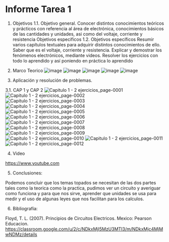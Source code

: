 # Informe Tarea 1

1.	Objetivos
1.1.	Objetivo general.
Conocer distintos conocimientos teóricos y prácticos con referencia al área de electrónica, conocimientos básicos de las cantidades y unidades, asi como del voltaje, corriente y resistencia Objetivos específicos
1.2.	Objetivos específicos
Resumir varios capítulos textuales para adquirir distintos conocimientos de ello.
Saber que es el voltaje, corriente y resistencia.
Explicar y demostrar los fenómenos electrónicos, mediante videos.
Resolver los ejercicios con todo lo aprendido y así poniendo en práctica lo aprendido 

2. Marco Teorico
![image](https://user-images.githubusercontent.com/116674536/201977285-a7d542c3-301e-4df4-ae97-0cc73b4e0fbb.png)
![image](https://user-images.githubusercontent.com/116674536/201978057-73dafcd8-23fe-4d4f-89ca-e44618800fd4.png)
![image](https://user-images.githubusercontent.com/116674536/201978079-fde6260d-ad9c-46b2-93cd-2909cf605216.png)
![image](https://user-images.githubusercontent.com/116674536/201978100-7faf2046-884f-4bb8-ac5c-21db4bfdb08b.png)
![image](https://user-images.githubusercontent.com/116674536/201978122-96899bc5-658d-48b1-9688-65366a77297a.png)

3. Aplicación y resolución de problemas.

3.1. CAP 1 y CAP 2
![Capitulo 1 - 2 ejercicios_page-0001](https://user-images.githubusercontent.com/116674536/201978426-160a8ede-170c-4f42-815d-38f4a71e2ee1.jpg)
![Capitulo 1 - 2 ejercicios_page-0002](https://user-images.githubusercontent.com/116674536/201978469-d437894a-3a51-4255-84c1-d9d8a8b906ca.jpg)
![Capitulo 1 - 2 ejercicios_page-0003](https://user-images.githubusercontent.com/116674536/201978501-9242211a-c563-4d20-831e-bba97bc7cde0.jpg)
![Capitulo 1 - 2 ejercicios_page-0004](https://user-images.githubusercontent.com/116674536/201978525-03705580-aa73-41d8-a8b8-00796229486a.jpg)
![Capitulo 1 - 2 ejercicios_page-0005](https://user-images.githubusercontent.com/116674536/201978551-94b34380-fb5c-44ae-9839-a1501a8c40b8.jpg)
![Capitulo 1 - 2 ejercicios_page-0006](https://user-images.githubusercontent.com/116674536/201978578-5abc7e27-6f8d-46ee-86da-c58027a7655d.jpg)
![Capitulo 1 - 2 ejercicios_page-0007](https://user-images.githubusercontent.com/116674536/201978599-a2e741fa-55d3-47ca-921c-88da6427ea3d.jpg)
![Capitulo 1 - 2 ejercicios_page-0008](https://user-images.githubusercontent.com/116674536/201978619-6604f64d-5541-4a9e-9237-bd40089e1213.jpg)
![Capitulo 1 - 2 ejercicios_page-0009](https://user-images.githubusercontent.com/116674536/201978663-6dcec7cf-b50a-4193-9db0-5fdab4ee25da.jpg)
![Capitulo 1 - 2 ejercicios_page-0010](https://user-images.githubusercontent.com/116674536/201978685-746925d0-7628-435f-9cbd-7c6d7733d5e4.jpg)
![Capitulo 1 - 2 ejercicios_page-0011](https://user-images.githubusercontent.com/116674536/201978710-5eb39b17-f7f2-4901-b2fa-e99b69badb66.jpg)
![Capitulo 1 - 2 ejercicios_page-0012](https://user-images.githubusercontent.com/116674536/201978732-b2d6cec2-fab5-40a5-8417-286fbaffdab3.jpg)

4. Video

https://www.youtube.com

5. Conclusiones:

Podemos concluir que los temas topados se necesitan de las dos partes tales como la teorica como la practica, pudimos ver un circuito y averiguar
como funciona y para que nos sirve, aprender que unidades se usa para medir y el uso de algunas leyes que nos facilitan para los calculos.

6. Bibliografía:

Floyd, T. L. (2007). Principios de Circuitos Electricos. Mexico: Pearson Educacion. https://classroom.google.com/u/2/c/NDkxMjI5MzU3MTI3/m/NDkxMjc4MjMwNDMz/details


